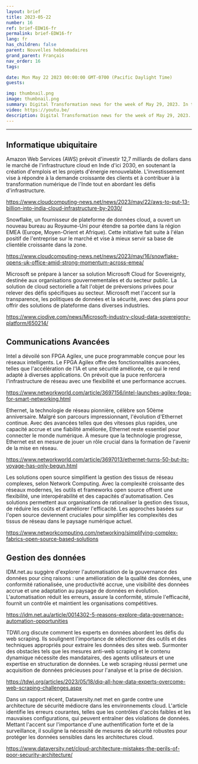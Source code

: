 ```yaml
---
layout: brief
title: 2023-05-22
number: 16
ref: brief-EDW16-fr
permalink: brief-EDW16-fr
lang: fr
has_children: false
parent: Nouvelles hebdomadaires
grand_parent: Français
nav_order: 16
tags:

date: Mon May 22 2023 00:00:00 GMT-0700 (Pacific Daylight Time)
guests:

img: thumbnail.png
image: thumbnail.png
summary: Digital Transformation news for the week of May 29, 2023. In this episode.
video: https://youtu.be/
description: Digital Transformation news for the week of May 29, 2023. In this episode.
---
```




---

## Informatique ubiquitaire

Amazon Web Services (AWS) prévoit d'investir 12,7 milliards de dollars dans le marché de l'infrastructure cloud en Inde d'ici 2030, en soutenant la création d'emplois et les projets d'énergie renouvelable. L'investissement vise à répondre à la demande croissante des clients et à contribuer à la transformation numérique de l'Inde tout en abordant les défis d'infrastructure.

[https://www.cloudcomputing-news.net/news/2023/may/22/aws-to-put-13-billion-into-india-cloud-infrastructure-by-2030/](https://www.cloudcomputing-news.net/news/2023/may/22/aws-to-put-13-billion-into-india-cloud-infrastructure-by-2030/)

Snowflake, un fournisseur de plateforme de données cloud, a ouvert un nouveau bureau au Royaume-Uni pour étendre sa portée dans la région EMEA (Europe, Moyen-Orient et Afrique). Cette initiative fait suite à l'élan positif de l'entreprise sur le marché et vise à mieux servir sa base de clientèle croissante dans la zone.

[https://www.cloudcomputing-news.net/news/2023/may/16/snowflake-opens-uk-office-amid-strong-momentum-across-emea/](https://www.cloudcomputing-news.net/news/2023/may/16/snowflake-opens-uk-office-amid-strong-momentum-across-emea/)

Microsoft se prépare à lancer sa solution Microsoft Cloud for Sovereignty, destinée aux organisations gouvernementales et du secteur public. La solution de cloud sectorielle a fait l'objet de préversions privées pour relever des défis spécifiques au secteur. Microsoft met l'accent sur la transparence, les politiques de données et la sécurité, avec des plans pour offrir des solutions de plateforme dans diverses industries.

[https://www.ciodive.com/news/Microsoft-industry-cloud-data-sovereignty-platform/650214/](https://www.ciodive.com/news/Microsoft-industry-cloud-data-sovereignty-platform/650214/)

## Communications Avancées

Intel a dévoilé son FPGA Agilex, une puce programmable conçue pour les réseaux intelligents. Le FPGA Agilex offre des fonctionnalités avancées, telles que l'accélération de l'IA et une sécurité améliorée, ce qui le rend adapté à diverses applications. On prévoit que la puce renforcera l'infrastructure de réseau avec une flexibilité et une performance accrues.

[https://www.networkworld.com/article/3697156/intel-launches-agilex-fpga-for-smart-networking.html](https://www.networkworld.com/article/3697156/intel-launches-agilex-fpga-for-smart-networking.html)

Ethernet, la technologie de réseau pionnière, célèbre son 50ème anniversaire. Malgré son parcours impressionnant, l'évolution d'Ethernet continue. Avec des avancées telles que des vitesses plus rapides, une capacité accrue et une fiabilité améliorée, Ethernet reste essentiel pour connecter le monde numérique. À mesure que la technologie progresse, Ethernet est en mesure de jouer un rôle crucial dans la formation de l'avenir de la mise en réseau.

[https://www.networkworld.com/article/3697013/ethernet-turns-50-but-its-voyage-has-only-begun.html](https://www.networkworld.com/article/3697013/ethernet-turns-50-but-its-voyage-has-only-begun.html)

Les solutions open source simplifient la gestion des tissus de réseau complexes, selon Network Computing. Avec la complexité croissante des réseaux modernes, les outils et frameworks open source offrent une flexibilité, une interopérabilité et des capacités d'automatisation. Ces solutions permettent aux organisations de rationaliser la gestion des tissus, de réduire les coûts et d'améliorer l'efficacité. Les approches basées sur l'open source deviennent cruciales pour simplifier les complexités des tissus de réseau dans le paysage numérique actuel.

[https://www.networkcomputing.com/networking/simplifying-complex-fabrics-open-source-based-solutions](https://www.networkcomputing.com/networking/simplifying-complex-fabrics-open-source-based-solutions)

## Gestion des données

IDM.net.au suggère d'explorer l'automatisation de la gouvernance des données pour cinq raisons : une amélioration de la qualité des données, une conformité rationalisée, une productivité accrue, une visibilité des données accrue et une adaptation au paysage de données en évolution. L'automatisation réduit les erreurs, assure la conformité, stimule l'efficacité, fournit un contrôle et maintient les organisations compétitives.

[https://idm.net.au/article/0014302-5-reasons-explore-data-governance-automation-opportunities](https://idm.net.au/article/0014302-5-reasons-explore-data-governance-automation-opportunities)

TDWI.org discute comment les experts en données abordent les défis du web scraping. Ils soulignent l'importance de sélectionner des outils et des techniques appropriés pour extraire les données des sites web. Surmonter des obstacles tels que les mesures anti-web scraping et le contenu dynamique nécessite des mandataires, des agents utilisateurs et une expertise en structuration de données. Le web scraping réussi permet une acquisition de données précieuses pour l'analyse et la prise de décision.

[https://tdwi.org/articles/2023/05/18/diq-all-how-data-experts-overcome-web-scraping-challenges.aspx](https://tdwi.org/articles/2023/05/18/diq-all-how-data-experts-overcome-web-scraping-challenges.aspx)

Dans un rapport récent, Dataversity.net met en garde contre une architecture de sécurité médiocre dans les environnements cloud. L'article identifie les erreurs courantes, telles que les contrôles d'accès faibles et les mauvaises configurations, qui peuvent entraîner des violations de données. Mettant l'accent sur l'importance d'une authentification forte et de la surveillance, il souligne la nécessité de mesures de sécurité robustes pour protéger les données sensibles dans les architectures cloud.

[https://www.dataversity.net/cloud-architecture-mistakes-the-perils-of-poor-security-architecture/](https://www.dataversity.net/cloud-architecture-mistakes-the-perils-of-poor-security-architecture/)


